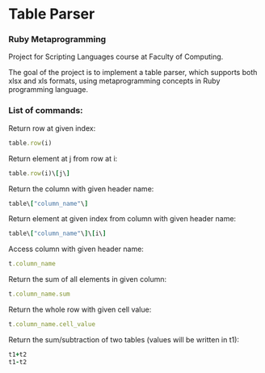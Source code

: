 # Table Parser
### Ruby Metaprogramming

Project for Scripting Languages course at Faculty of Computing.

The goal of the project is to implement a table parser, which supports both xlsx and xls formats, using metaprogramming concepts in Ruby programming language.

### List of commands:
Return row at given index:
```ruby
table.row(i)
```
Return element at j from row at i:
```ruby
table.row(i)\[j\]
```
Return the column with given header name:
```ruby
table\["column_name"\]
```
Return element at given index from column with given header name:
```ruby
table\["column_name"\]\[i\]
```
Access column with given header name:
```ruby
t.column_name
```
Return the sum of all elements in given column:
```ruby
t.column_name.sum
```
Return the whole row with given cell value:
```ruby
t.column_name.cell_value
```
Return the sum/subtraction of two tables (values will be written in t1):
```ruby
t1+t2
t1-t2
```